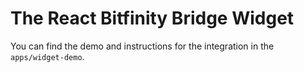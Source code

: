 # The React Bitfinity Bridge Widget

You can find the demo and instructions for the integration in the `apps/widget-demo`.
